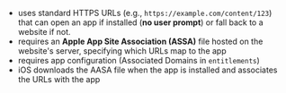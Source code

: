 - uses standard HTTPS URLs (e.g., `https://example.com/content/123`) that can open an app if installed (**no user prompt**) or fall back to a website if not.
- requires an **Apple App Site Association (ASSA)** file hosted on the website's server, specifying which URLs map to the app
- requires app configuration (Associated Domains in `entitlements`)
- iOS downloads the AASA file when the app is installed and associates the URLs with the app
